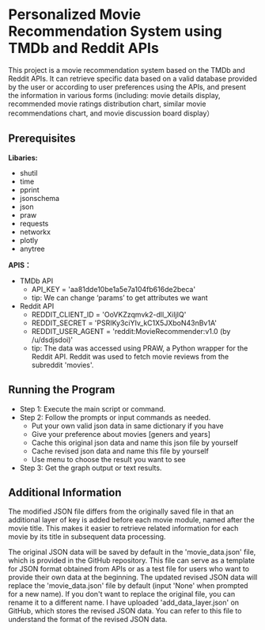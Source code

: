 # Personalized Movie Recommendation System using TMDb and Reddit APIs
This project is a movie recommendation system based on the TMDb and Reddit APIs. It can retrieve specific data based on a valid database provided by the user or according to user preferences using the APIs, and present the information in various forms (including: movie details display, recommended movie ratings distribution chart, similar movie recommendations chart, and movie discussion board display）
## Prerequisites
**Libaries:**
* shutil
* time
* pprint
* jsonschema
* json
* praw
* requests
* networkx
* plotly
* anytree

**APIS：**
* TMDb API
    * API_KEY = 'aa81dde10be1a5e7a104fb616de2beca'
    * tip: We can change ‘params’ to get attributes we want
* Reddit API
    * REDDIT_CLIENT_ID = 'OoVKZzqmvk2-dll_XiIjIQ'
    * REDDIT_SECRET = 'PSRIKy3ciYIv_kC1X5JXboN43nBv1A'
    * REDDIT_USER_AGENT = 'reddit:MovieRecommender:v1.0 (by /u/dsdjsdoi)'  
    * tip: The data was accessed using PRAW, a Python wrapper for the Reddit API. Reddit was used to fetch movie reviews from the subreddit 'movies'.

## Running the Program
* Step 1: Execute the main script or command.
* Step 2: Follow the prompts or input commands as needed.
    * Put your own valid json data in same dictionary if you have
    * Give your preference about movies [geners and years]
    * Cache this original json data and name this json file by yourself
    * Cache revised json data and name this file by yourself
    * Use menu to choose the result you want to see
* Step 3: Get the graph output or text results.

## Additional Information
The modified JSON file differs from the originally saved file in that an additional layer of key is added before each movie module, named after the movie title. This makes it easier to retrieve related information for each movie by its title in subsequent data processing. 

The original JSON data will be saved by default in the 'movie_data.json' file, which is provided in the GitHub repository. This file can serve as a template for JSON format obtained from APIs or as a test file for users who want to provide their own data at the beginning. The updated revised JSON data will replace the 'movie_data.json' file by default (input 'None' when prompted for a new name). If you don't want to replace the original file, you can rename it to a different name. I have uploaded 'add_data_layer.json' on GitHub, which stores the revised JSON data. You can refer to this file to understand the format of the revised JSON data.
